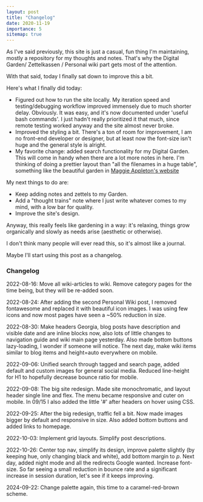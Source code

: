 ```yaml
---
layout: post
title: "Changelog"
date: 2020-11-19
importance: 5
sitemap: true
---
```


As I've said previously, this site is just a casual, fun thing I'm maintaining, mostly a repository for my thoughts and notes. That's why the Digital Garden/ Zettelkassen / Personal wiki part gets most of the attention.

With that said, today I finally sat down to improve this a bit. 

Here's what I finally did today:

- Figured out how to run the site locally. My iteration speed and testing/debugging workflow improved immensely due to much shorter delay. Obviously. It was easy, and it's now documented under 'useful bash commands'. I just hadn't really prioritized it that much, since remote testing worked anyway and the site almost never broke.
- Improved the styling a bit. There's a ton of room for improvement, I am no front-end developer or designer, but at least now the font-size isn't huge and the general style is alright.
- My favorite change: added search functionality for my Digital Garden. This will come in handy when there are a lot more notes in here. I'm thinking of doing a prettier layout than "all the filenames in a huge table", something like the beautiful garden in [Maggie Appleton's website](https://maggieappleton.com/garden)

My next things to do are:
- Keep adding notes and zettels to my Garden.
- Add a "thought trains" note where I just write whatever comes to my mind, with a low bar for quality.
- Improve the site's design.

Anyway, this really feels like gardening in a way: it's relaxing, things grow organically and slowly as needs arise (aesthetic or otherwise).

I don't think many people will ever read this, so it's almost like a journal.

Maybe I'll start using this post as a changelog.

### Changelog

2022-08-16: Move all wiki-articles to wiki. Remove category pages for the time being, but they will be re-added soon.

2022-08-24: After adding the second Personal Wiki post, I removed fontawesome and replaced it with beautiful icon images. I was using few icons and now most pages have seen a \~50% reduction in size.

2022-08-30: Make headers Georgia, blog posts have description and visible date and are inline blocks now, also lots of little changes to navigation guide and wiki main page yesterday. Also made bottom buttons lazy-loading, I wonder if someone will notice. The next day, make wiki items similar to blog items and height=auto everywhere on mobile.

2022-09-06: Unified search through tagged and search page, added default and custom images for general social media. Reduced line-height for H1 to hopefully decrease bounce ratio for mobile.

2022-09-08: The big site redesign. Made site monochromatic, and layout header single line and flex. The menu became responsive and cuter on mobile. In 09/15 I also added the little '#' after headers on hover using CSS.

2022-09-25: After the big redesign, traffic fell a bit. Now made images bigger by default and responsive in size. Also added bottom buttons and added links to homepage.

2022-10-03: Implement grid layouts. Simplify post descriptions.

2022-10-26: Center top nav, simplify its design, improve palette slightly (by keeping hue, only changing black and white), add bottom margin to *p*. Next day, added night mode and all the redirects Google wanted. Increase font-size. So far seeing a small reduction in bounce rate and a significant increase in session duration, let's see if it keeps improving.

2024-09-22: Change palette again, this time to a caramel-red-brown scheme.